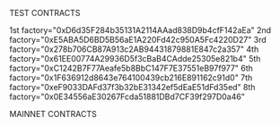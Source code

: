 TEST CONTRACTS

1st factory="0xD6d35F284b35131A2114AAad838D9b4cfF142aEa"
2nd factory="0xE5ABA5D6BD5B56aE1A220Fd42c950A5Fc4220D27"
3rd factory="0x278b706CB87A913c2AB94431879881E847c2a357"
4th factory="0x61EE00774A29936D5f3cBaB4CAdde25305e821b4"
5th factory="0xC1242B7F77Aeafe5b8BbC147F7E37551eB97f977"
6th factory="0x1F636912d8643e764100439cb216E891162c91d0"
7th factory="0xeF9033DAFd37f3b32bE31342ef5dEaE51dFd35ed"
8th factory="0x0E34556aE30267Fcda51881DBd7CF39f297D0a46"


MAINNET CONTRACTS